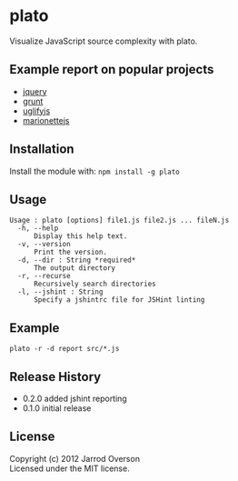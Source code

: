 # plato

Visualize JavaScript source complexity with plato.

## Example report on popular projects

 - [jquery](http://jsoverson.github.com/plato/examples/jquery/)
 - [grunt](http://jsoverson.github.com/plato/examples/grunt/)
 - [uglifyjs](http://jsoverson.github.com/plato/examples/uglify/)
 - [marionettejs](http://jsoverson.github.com/plato/examples/marionette/)

## Installation
Install the module with: `npm install -g plato`

## Usage

```
Usage : plato [options] file1.js file2.js ... fileN.js
  -h, --help
      Display this help text.
  -v, --version
      Print the version.
  -d, --dir : String *required*
      The output directory
  -r, --recurse
      Recursively search directories
  -l, --jshint : String
      Specify a jshintrc file for JSHint linting
```

## Example

```shell
plato -r -d report src/*.js
```

## Release History

 - 0.2.0 added jshint reporting
 - 0.1.0 initial release

## License
Copyright (c) 2012 Jarrod Overson  
Licensed under the MIT license.
